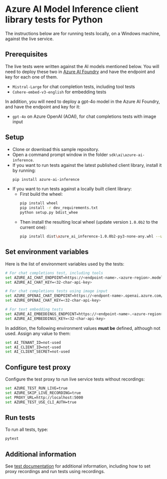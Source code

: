 # Azure AI Model Inference client library tests for Python

The instructions below are for running tests locally, on a Windows machine, against the live service.

## Prerequisites

The live tests were written against the AI models mentioned below. You will need to deploy these two in [Azure AI Foundry](https://ai.azure.com/) and have the endpoint and key for each one of them.

- `Mistral-Large` for chat completion tests, including tool tests
- `Cohere-embed-v3-english` for embedding tests
<!-- - `TBD` for image generation tests -->

In addition, you will need to deploy a gpt-4o model in the Azure AI Foundry, and have the endpoint and key for it:

- `gpt-4o` on Azure OpenAI (AOAI), for chat completions tests with image input

## Setup

- Clone or download this sample repository.
- Open a command prompt window in the folder `sdk\ai\azure-ai-inference`.
- If you want to run tests against the latest published client library, install it by running:
   ```bash
   pip install azure-ai-inference
   ```
- If you want to run tests against a locally built client library:
    - First build the wheel:
        ```bash
        pip install wheel
        pip install -r dev_requirements.txt
        python setup.py bdist_whee
        ```
    - Then install the resulting local wheel (update version `1.0.0b2` to the current one):
        ```bash
        pip install dist\azure_ai_inference-1.0.0b2-py3-none-any.whl --user --force-reinstall
        ```

## Set environment variables

Here is the list of environment variables used by the tests:

```bash
# For chat completions test, including tools
set AZURE_AI_CHAT_ENDPOINT=https://<endpoint-name>.<azure-region>.models.ai.azure.com
set AZURE_AI_CHAT_KEY=<32-char-api-key>

# For chat completions tests using image input
set AZURE_OPENAI_CHAT_ENDPOINT=https://<endpont-name>.openai.azure.com/openai/deployments/gpt-4o
set AZURE_OPENAI_CHAT_KEY=<32-char-api-key>

# For text embedding tests
set AZURE_AI_EMBEDDINGS_ENDPOINT=https://<endpoint-name>.<azure-region>.models.ai.azure.com
set AZURE_AI_EMBEDDINGS_KEY=<32-char-api-key>
```

In addition, the following environment values **must be** defined, although not used. Assign any value to them:

```bash
set AI_TENANT_ID=not-used
set AI_CLIENT_ID=not-used
set AI_CLIENT_SECRET=not-used
```

## Configure test proxy

Configure the test proxy to run live service tests without recordings:

```bash
set AZURE_TEST_RUN_LIVE=true
set AZURE_SKIP_LIVE_RECORDING=true
set PROXY_URL=http://localhost:5000
set AZURE_TEST_USE_CLI_AUTH=true
```

## Run tests

To run all tests, type:

```bash
pytest
```

## Additional information

See [test documentation](https://github.com/Azure/azure-sdk-for-python/blob/main/doc/dev/tests.md) for additional information, including how to set proxy recordings and run tests using recordings.